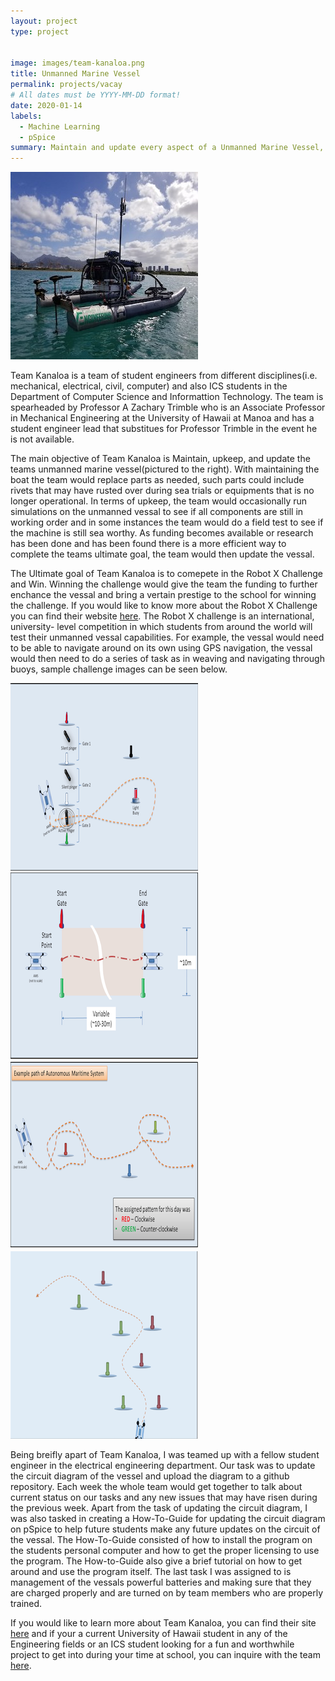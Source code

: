 ```yaml
---
layout: project
type: project


image: images/team-kanaloa.png
title: Unmanned Marine Vessel
permalink: projects/vacay
# All dates must be YYYY-MM-DD format!
date: 2020-01-14
labels:
  - Machine Learning
  - pSpice
summary: Maintain and update every aspect of a Unmanned Marine Vessel, with the ultimate goal of winning the Robot X Challenge.
---
```


<img class="ui medium right floated rounded image" src="../images/team-kanaloa.png">

Team Kanaloa is a team of student engineers from different disciplines(i.e. mechanical, electrical, civil, computer) and also ICS students in the Department of Computer Science and Informattion Technology. The team is spearheaded by Professor A Zachary Trimble who is an Associate Professor in Mechanical Engineering at the University of Hawaii at Manoa and has a student engineer lead that substitues for Professor Trimble in the event he is not available.

The main objective of Team Kanaloa is Maintain, upkeep, and update the teams unmanned marine vessel(pictured to the right). With maintaining the boat the team would replace parts as needed, such parts could include rivets that may have rusted over during sea trials or equipments that is no longer operational. In terms of upkeep, the team would occasionally run simulations on the unmanned vessal to see if all components are still in working order and in some instances the team would do a field test to see if the machine is still sea worthy. As funding becomes available or research has been done and has been found there is a more efficient way to complete the teams ultimate goal, the team would then update the vessal.

The Ultimate goal of Team Kanaloa is to comepete in the Robot X Challenge and Win. Winning the challenge would give the team the funding to further enchance the vessal and bring a vertain prestige to the school for winning the challenge. If you would like to know more about the Robot X Challenge you can find their website [here](https://robotx.org). The Robot X challenge is an international, university- level competition in which students from around the world will test their unmanned vessal capabilities. For example, the vessal would need to be able to navigate around on its own using GPS navigation, the vessal would then need to do a series of task as in weaving and navigating through buoys, sample challenge images can be seen below.

<div class="ui small rounded images">
  <img class="ui image" src="../images/Entrance-Exit.png">
  <img class="ui image" src="../images/nav-control.png">
  <img class="ui image" src="../images/totems.png">
  <img class="ui image" src="../images/follow-path.png">
</div>

Being breifly apart of Team Kanaloa, I was teamed up with a fellow student engineer in the electrical engineering department. Our task was to update the circuit diagram of the vessel and upload the diagram to a github repository. Each week the whole team would get together to talk about current status on our tasks and any new issues that may have risen during the previous week. Apart from the task of updating the circuit diagram, I was also tasked in creating a How-To-Guide for updating the circuit diagram on pSpice to help future students make any future updates on the circuit of the vessal. The How-To-Guide consisted of how to install the program on the students personal computer and how to get the proper licensing to use the program. The How-to-Guide also give a brief tutorial on how to get around and use the program itself. The last task I was assigned to is management of the vessals powerful batteries and making sure that they are charged properly and are turned on by team members who are properly trained.

If you would like to learn more about Team Kanaloa, you can find their site [here](http://rip.eng.hawaii.edu/research/unmanned-x-systems/) and if your a current University of Hawaii student in any of the Engineering fields or an ICS student looking for a fun and worthwhile project to get into during your time at school, you can inquire with the team [here](http://rip.eng.hawaii.edu/contact-us/).

